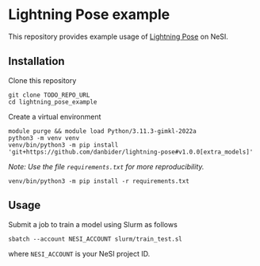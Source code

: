 # Lightning Pose example

This repository provides example usage of [Lightning Pose](https://github.com/danbider/lightning-pose) on NeSI.


## Installation

Clone this repository

```
git clone TODO_REPO_URL
cd lightning_pose_example
```

Create a virtual environment

```
module purge && module load Python/3.11.3-gimkl-2022a
python3 -m venv venv
venv/bin/python3 -m pip install 'git+https://github.com/danbider/lightning-pose#v1.0.0[extra_models]'
```

*Note: Use the file `requirements.txt` for more reproducibility.*

```
venv/bin/python3 -m pip install -r requirements.txt
```


## Usage

Submit a job to train a model using Slurm as follows

```
sbatch --account NESI_ACCOUNT slurm/train_test.sl
```

where `NESI_ACCOUNT` is your NeSI project ID.
